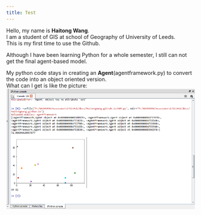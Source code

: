 ```yaml
---
title: Test
---
```


Hello, my name is **Haitong Wang**.  
I am a student of GIS at school of Geography of University of Leeds.  
This is my first time to use the Github.  
  
Although I have been learning Python for a whole semester, I still can not get the final agent-based model.  
  
My python code stays in creating an **Agent**(agentframework.py) to convert the code into an object oriented version.  
What can I get is like the picture:  
![screenshot of Console](http://github.com/HaitongWang/HaitongWang.github.io/raw/master/a.png)
